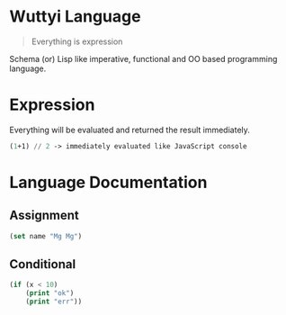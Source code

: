 # Wuttyi Language

> Everything is expression

Schema (or) Lisp like imperative, functional and OO based programming language.

# Expression

Everything will be evaluated and returned the result immediately.

```lisp
(1+1) // 2 -> immediately evaluated like JavaScript console
```

# Language Documentation

## Assignment

```lisp
(set name "Mg Mg")
```

## Conditional

```lisp
(if (x < 10) 
    (print "ok")
    (print "err"))
```
